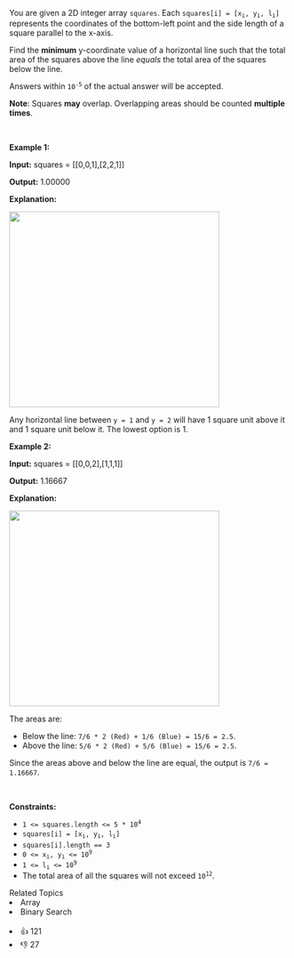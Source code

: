 <p>You are given a 2D integer array <code>squares</code>. Each <code>squares[i] = [x<sub>i</sub>, y<sub>i</sub>, l<sub>i</sub>]</code> represents the coordinates of the bottom-left point and the side length of a square parallel to the x-axis.</p>

<p>Find the <strong>minimum</strong> y-coordinate value of a horizontal line such that the total area of the squares above the line <em>equals</em> the total area of the squares below the line.</p>

<p>Answers within <code>10<sup>-5</sup></code> of the actual answer will be accepted.</p>

<p><strong>Note</strong>: Squares <strong>may</strong> overlap. Overlapping areas should be counted <strong>multiple times</strong>.</p>

<p>&nbsp;</p> 
<p><strong class="example">Example 1:</strong></p>

<div class="example-block"> 
 <p><strong>Input:</strong> <span class="example-io">squares = [[0,0,1],[2,2,1]]</span></p> 
</div>

<p><strong>Output:</strong> <span class="example-io">1.00000</span></p>

<p><strong>Explanation:</strong></p>

<p><img alt="" src="https://assets.leetcode.com/uploads/2025/01/06/4062example1drawio.png" style="width: 378px; height: 352px;" /></p>

<p>Any horizontal line between <code>y = 1</code> and <code>y = 2</code> will have 1 square unit above it and 1 square unit below it. The lowest option is 1.</p>

<p><strong class="example">Example 2:</strong></p>

<div class="example-block"> 
 <p><strong>Input:</strong> <span class="example-io">squares = [[0,0,2],[1,1,1]]</span></p> 
</div>

<p><strong>Output:</strong> <span class="example-io">1.16667</span></p>

<p><strong>Explanation:</strong></p>

<p><img alt="" src="https://assets.leetcode.com/uploads/2025/01/15/4062example2drawio.png" style="width: 378px; height: 352px;" /></p>

<p>The areas are:</p>

<ul> 
 <li>Below the line: <code>7/6 * 2 (Red) + 1/6 (Blue) = 15/6 = 2.5</code>.</li> 
 <li>Above the line: <code>5/6 * 2 (Red) + 5/6 (Blue) = 15/6 = 2.5</code>.</li> 
</ul>

<p>Since the areas above and below the line are equal, the output is <code>7/6 = 1.16667</code>.</p>

<p>&nbsp;</p> 
<p><strong>Constraints:</strong></p>

<ul> 
 <li><code>1 &lt;= squares.length &lt;= 5 * 10<sup>4</sup></code></li> 
 <li><code>squares[i] = [x<sub>i</sub>, y<sub>i</sub>, l<sub>i</sub>]</code></li> 
 <li><code>squares[i].length == 3</code></li> 
 <li><code>0 &lt;= x<sub>i</sub>, y<sub>i</sub> &lt;= 10<sup>9</sup></code></li> 
 <li><code>1 &lt;= l<sub>i</sub> &lt;= 10<sup>9</sup></code></li> 
 <li>The total area of all the squares will not exceed <code>10<sup>12</sup></code>.</li> 
</ul>

<div><div>Related Topics</div><div><li>Array</li><li>Binary Search</li></div></div><br><div><li>👍 121</li><li>👎 27</li></div>
